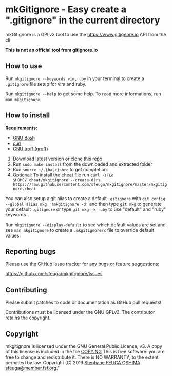 # mkGitignore - Easy create a ".gitignore" in the current directory

mkGitignore is a GPLv3 tool to use the https://www.gitignore.io API from the cli

__This is not an official tool from gitignore.io__


## How to use

Run `mkgitignore --keywords vim,ruby` in your terminal to create a `.gitignore` file setup for vim and ruby.

Run `mkgitignore --help` to get some help. To read more informations, run `man mkgitignore`.


## How to install

__Requirements:__
- [GNU Bash](https://www.gnu.org/software/bash)
- [curl](https://curl.haxx.se)
- [GNU troff (groff)](https://www.gnu.org/software/groff/)

1. Download [latest](https://github.com/sfeuga/mkgitignore/releases/latest) version or clone this repo
2. Run `sudo make install` from the downloaded and extracted folder
3. Run `source ~/.{ba,z}shrc` to get completion.
3. Optional: To install the [cheat file](https://github.com/cheat/cheat) run `curl -sFLo $HOME/.cheat/mkgitignore --create-dirs https://raw.githubusercontent.com/sfeuga/mkgitignore/master/mkgitignore.cheat`

You can also setup a git alias to create a default `.gitignore` with `git config --global alias.mkg '!mkgitignore -d'`
and then type `git mkg` to generate your default `.gitignore` or type `git mkg -k ruby` to use "default" and "ruby"
keywords.

Run `mkgitignore --display-default` to see which default values are set and see `man mkgitignore` to create a
`.mkgitignorerc` file to override default values.

## Reporting bugs

Please use the GitHub issue tracker for any bugs or feature suggestions:

<https://github.com/sfeuga/mkgitignore/issues>


## Contributing

Please submit patches to code or documentation as GitHub pull requests!

Contributions must be licensed under the GNU GPLv3.
The contributor retains the copyright.


## Copyright

mkgitignore is licensed under the GNU General Public License, v3.
A copy of this license is included in the file [COPYING](COPYING)
This is free software: you are free to change and redistribute it.
There is NO WARRANTY, to the extent permitted by law.
Copyright (C) 2019 [Stephane FEUGA OSHIMA](https://github.com/sfeuga) <sfeuga@member.fsf.org>."
